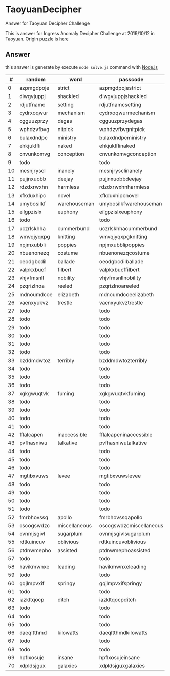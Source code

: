# TaoyuanDecipher
Answer for Taoyuan Decipher Challenge

This is answer for Ingress Anomaly Decipher Challenge at 2019/10/12 in Taoyuan.
Origin puzzle is [here](https://storage.googleapis.com/ingress-internal-event-data/nemesis-umbra/decipher/taoyuantaiwan/taoyuantaiwan-minicipher-listing_90ceb3b4-6beb-585a-a01b-06d5649d4c8d.html)

## Answer
this answer is generate by execute `node solve.js` command with [Node.js](https://nodejs.org/en/)

|  # |   random   |     word      |         passcode        | checked |
| -- | ---------- | ------------- | ----------------------- | ------- |
|  0 | azpmgdpoje | strict        | azpmgdpojestrict        | v |
|  1 | diwgvjuppj | shackled      | diwgvjuppjshackled      | v |
|  2 | rdjutfnamc | setting       | rdjutfnamcsetting       | v |
|  3 | cydrxoqwur | mechanism     | cydrxoqwurmechanism     | v |
|  4 | cgguuzprzy | degas         | cgguuzprzydegas         | v |
|  5 | wphdzvfbvg | nitpick       | wphdzvfbvgnitpick       | v |
|  6 | bulaxdndpc | ministry      | bulaxdndpcministry      | v |
|  7 | ehkjuklfli | naked         | ehkjuklflinaked         | v |
|  8 | cnvunkomvg | conception    | cnvunkomvgconception    | v |
|  9 | todo       |               | todo                    |   |
| 10 | mesnjryscl | inanely       | mesnjrysclinanely       | v |
| 11 | pujjnxuobb | deejay        | pujjnxuobbdeejay        | v |
| 12 | rdzdxrwxhn | harmless      | rdzdxrwxhnharmless      | v |
| 13 | xfkduxhipc | novel         | xfkduxhipcnovel         | v |
| 14 | umybosilkf | warehouseman  | umybosilkfwarehouseman  | v |
| 15 | eilgpzislx | euphony       | eilgpzislxeuphony       | v |
| 16 | todo       |               | todo                    |   |
| 17 | uczrlskhha | cummerbund    | uczrlskhhacummerbund    | v |
| 18 | wmvqjyqxpg | knitting      | wmvqjyqxpgknitting      | v |
| 19 | npjmxubbli | poppies       | npjmxubblipoppies       | v |
| 20 | nbuenonezq | costume       | nbuenonezqcostume       | v |
| 21 | oeodgbcdil | ballade       | oeodgbcdilballade       | v |
| 22 | valpkxbucf | filbert       | valpkxbucffilbert       | v |
| 23 | vhjvfmsnll | nobility      | vhjvfmsnllnobility      | v |
| 24 | pzqrizlnoa | reeled        | pzqrizlnoareeled        | v |
| 25 | mdnoumdcoe | elizabeth     | mdnoumdcoeelizabeth     | v |
| 26 | vaenxyukvz | trestle       | vaenxyukvztrestle       | v |
| 27 | todo       |               | todo                    |   |
| 28 | todo       |               | todo                    |   |
| 29 | todo       |               | todo                    |   |
| 30 | todo       |               | todo                    |   |
| 31 | todo       |               | todo                    |   |
| 32 | todo       |               | todo                    |   |
| 33 | bzddmdwtoz | terribly      | bzddmdwtozterribly      | v |
| 34 | todo       |               | todo                    |   |
| 35 | todo       |               | todo                    |   |
| 36 | todo       |               | todo                    |   |
| 37 | xgkgwuqtvk | fuming        | xgkgwuqtvkfuming        | v |
| 38 | todo       |               | todo                    |   |
| 39 | todo       |               | todo                    |   |
| 40 | todo       |               | todo                    |   |
| 41 | todo       |               | todo                    |   |
| 42 | fflalcapen | inaccessible  | fflalcapeninaccessible  | v |
| 43 | pvfhasniwu | talkative     | pvfhasniwutalkative     | v |
| 44 | todo       |               | todo                    |   |
| 45 | todo       |               | todo                    |   |
| 46 | todo       |               | todo                    |   |
| 47 | mgtibxvuws | levee         | mgtibxvuwslevee         | v |
| 48 | todo       |               | todo                    |   |
| 49 | todo       |               | todo                    |   |
| 50 | todo       |               | todo                    |   |
| 51 | todo       |               | todo                    |   |
| 52 | fmrbhovssq | apollo        | fmrbhovssqapollo        | v |
| 53 | oscogswdzc | miscellaneous | oscogswdzcmiscellaneous | v |
| 54 | ovnmjsgivl | sugarplum     | ovnmjsgivlsugarplum     | v |
| 55 | rdtkuincuv | oblivious     | rdtkuincuvoblivious     | v |
| 56 | ptdnwmepho | assisted      | ptdnwmephoassisted      | v |
| 57 | todo       |               | todo                    |   |
| 58 | havikmwnxe | leading       | havikmwnxeleading       | v |
| 59 | todo       |               | todo                    |   |
| 60 | gqjlmpvxif | springy       | gqjlmpvxifspringy       | v |
| 61 | todo       |               | todo                    |   |
| 62 | iazkltqocp | ditch         | iazkltqocpditch         | v |
| 63 | todo       |               | todo                    |   |
| 64 | todo       |               | todo                    |   |
| 65 | todo       |               | todo                    |   |
| 66 | daeqltthmd | kilowatts     | daeqltthmdkilowatts     | v |
| 67 | todo       |               | todo                    |   |
| 68 | todo       |               | todo                    |   |
| 69 | hpflxosuje | insane        | hpflxosujeinsane        | v |
| 70 | xdpldsjgux | galaxies      | xdpldsjguxgalaxies      | v |



